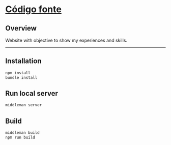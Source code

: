 # [Código fonte](https://mr4torr.github.io/)


## Overview

Website with objective to show my experiences and skills.

* * *

## Installation

```bash
npm install
bundle install
```


## Run local server

```bash
middleman server
```


## Build

```bash
middleman build
npm run build
```
